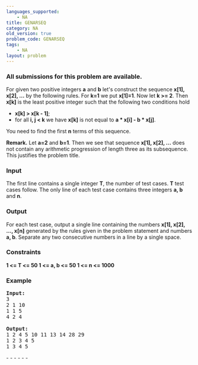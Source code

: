```yaml
---
languages_supported:
    - NA
title: GENARSEQ
category: NA
old_version: true
problem_code: GENARSEQ
tags:
    - NA
layout: problem
---
```

###  All submissions for this problem are available. 

For given two positive integers **a** and **b** let's construct the sequence **x\[1\], x\[2\], ...** by the following rules. For **k=1** we put **x\[1\]=1**. Now let **k >= 2**. Then **x\[k\]** is the least positive integer such that the following two conditions hold

- **x\[k\] > x\[k - 1\]**;
- for all **i, j < k** we have **x\[k\]** is not equal to **a \* x\[i\] - b \* x\[j\]**.


 You need to find the first **n** terms of this sequence. 

 **Remark.** Let **a=2** and **b=1**. Then we see that sequence **x\[1\], x\[2\], ...** does not contain any arithmetic progression of length three as its subsequence. This justifies the problem title.

### Input

The first line contains a single integer **T**, the number of test cases. **T** test cases follow. The only line of each test case contains three integers **a, b** and **n**.

### Output

For each test case, output a single line containing the numbers **x\[1\], x\[2\], ..., x\[n\]** generated by the rules given in the problem statement and numbers **a, b**. Separate any two consecutive numbers in a line by a single space.

### Constraints

 **1 <= T <= 50 
 1 <= a, b <= 50 
 1 <= n <= 1000**

### Example

<pre><b>Input:</b>
3
2 1 10
1 1 5
4 2 4

<b>Output:</b>
1 2 4 5 10 11 13 14 28 29
1 2 3 4 5
1 3 4 5
</pre>- - - - - -
